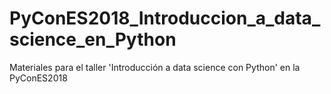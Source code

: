 # PyConES2018_Introduccion_a_data_science_en_Python
Materiales para el taller 'Introducción a data science con Python' en la PyConES2018
